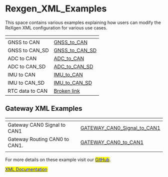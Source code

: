 # Rexgen\_XML\_Examples

This space contains various examples explaining how users can modify the ReXgen XML configuration for various use cases.

<table data-view="cards"><thead><tr><th></th><th data-hidden data-card-target data-type="content-ref"></th></tr></thead><tbody><tr><td>GNSS to CAN</td><td><a href="GNSS_to_CAN/">GNSS_to_CAN</a></td></tr><tr><td>GNSS to CAN_SD</td><td><a href="GNSS_to_CAN_SD/">GNSS_to_CAN_SD</a></td></tr><tr><td>ADC to CAN</td><td><a href="ADC_to_CAN/">ADC_to_CAN</a></td></tr><tr><td>ADC to CAN_SD</td><td><a href="ADC_to_CAN_SD/">ADC_to_CAN_SD</a></td></tr><tr><td>IMU to CAN</td><td><a href="IMU_to_CAN/">IMU_to_CAN</a></td></tr><tr><td>IMU to CAN_SD</td><td><a href="IMU_to_CAN_SD/">IMU_to_CAN_SD</a></td></tr><tr><td>RTC data to CAN</td><td><a href="broken-reference">Broken link</a></td></tr></tbody></table>

## Gateway XML Examples

<table data-view="cards"><thead><tr><th></th><th data-hidden data-card-target data-type="content-ref"></th></tr></thead><tbody><tr><td>Gateway CAN0 Signal to CAN1</td><td><a href="GATEWAY_CAN0_Signal_to_CAN1/">GATEWAY_CAN0_Signal_to_CAN1</a></td></tr><tr><td>Gateway Routing CAN0 to CAN1.</td><td><a href="GATEWAY_CAN0_to_CAN1/">GATEWAY_CAN0_to_CAN1</a></td></tr><tr><td></td><td></td></tr></tbody></table>

For more details on these example visit our [<mark style="color:blue;">GitHub</mark>](https://github.com/InfluxTechnology/Rexgen\_XML\_Examples).

[<mark style="color:blue;">XML Documentation</mark>](http://127.0.0.1:5000/o/HhTfJJOHHF3lfqYUgSrl/s/JyTQxtiSJQ0uJl8WwrN8/)&#x20;
